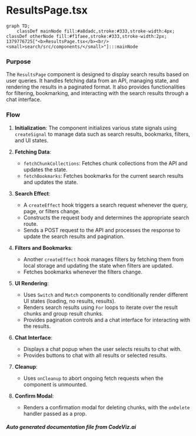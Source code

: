 # ResultsPage.tsx

```mermaid
graph TD;
    classDef mainNode fill:#a8dadc,stroke:#333,stroke-width:4px;
classDef otherNode fill:#f1faee,stroke:#333,stroke-width:2px;
1379776725["<b>ResultsPage.tsx</b><br/><small>search/src/components/</small>"]:::mainNode

```
### Purpose
The `ResultsPage` component is designed to display search results based on user queries. It handles fetching data from an API, managing state, and rendering the results in a paginated format. It also provides functionalities for filtering, bookmarking, and interacting with the search results through a chat interface.

### Flow
1. **Initialization**: The component initializes various state signals using `createSignal` to manage data such as search results, bookmarks, filters, and UI states.

2. **Fetching Data**:
   - `fetchChunkCollections`: Fetches chunk collections from the API and updates the state.
   - `fetchBookmarks`: Fetches bookmarks for the current search results and updates the state.

3. **Search Effect**:
   - A `createEffect` hook triggers a search request whenever the query, page, or filters change.
   - Constructs the request body and determines the appropriate search route.
   - Sends a POST request to the API and processes the response to update the search results and pagination.

4. **Filters and Bookmarks**:
   - Another `createEffect` hook manages filters by fetching them from local storage and updating the state when filters are updated.
   - Fetches bookmarks whenever the filters change.

5. **UI Rendering**:
   - Uses `Switch` and `Match` components to conditionally render different UI states (loading, no results, results).
   - Renders search results using `For` loops to iterate over the result chunks and group result chunks.
   - Provides pagination controls and a chat interface for interacting with the results.

6. **Chat Interface**:
   - Displays a chat popup when the user selects results to chat with.
   - Provides buttons to chat with all results or selected results.

7. **Cleanup**:
   - Uses `onCleanup` to abort ongoing fetch requests when the component is unmounted.

8. **Confirm Modal**:
   - Renders a confirmation modal for deleting chunks, with the `onDelete` handler passed as a prop.

##### Auto generated documentation file from CodeViz.ai
